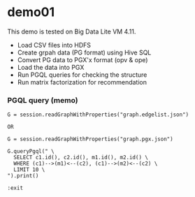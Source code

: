 # demo01

This demo is tested on Big Data Lite VM 4.11.

* Load CSV files into HDFS
* Create grpah data (PG format) using Hive SQL
* Convert PG data to PGX'x format (opv & ope)
* Load the data into PGX
* Run PGQL queries for checking the structure
* Run matrix factorization for recommendation

### PGQL query (memo)

```
G = session.readGraphWithProperties("graph.edgelist.json")

OR

G = session.readGraphWithProperties("graph.pgx.json")

G.queryPgql(" \
  SELECT c1.id(), c2.id(), m1.id(), m2.id() \
  WHERE (c1)-->(m1)<--(c2), (c1)-->(m2)<--(c2) \
  LIMIT 10 \
").print()

:exit
```
